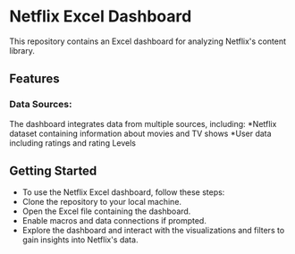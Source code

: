 # Netflix Excel Dashboard
This repository contains an Excel dashboard for analyzing Netflix's content library.
## Features
### Data Sources: 
The dashboard integrates data from multiple sources, including:
*Netflix dataset containing information about movies and TV shows
*User data including ratings and rating Levels
## Getting Started
* To use the Netflix Excel dashboard, follow these steps:
* Clone the repository to your local machine.
* Open the Excel file containing the dashboard.
* Enable macros and data connections if prompted.
* Explore the dashboard and interact with the visualizations and filters to gain insights into Netflix's data.
